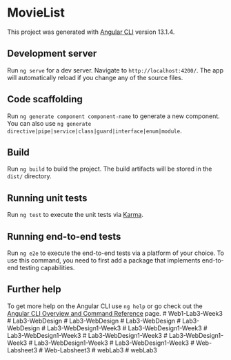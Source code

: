 # MovieList

This project was generated with [Angular CLI](https://github.com/angular/angular-cli) version 13.1.4.

## Development server

Run `ng serve` for a dev server. Navigate to `http://localhost:4200/`. The app will automatically reload if you change any of the source files.

## Code scaffolding

Run `ng generate component component-name` to generate a new component. You can also use `ng generate directive|pipe|service|class|guard|interface|enum|module`.

## Build

Run `ng build` to build the project. The build artifacts will be stored in the `dist/` directory.

## Running unit tests

Run `ng test` to execute the unit tests via [Karma](https://karma-runner.github.io).

## Running end-to-end tests

Run `ng e2e` to execute the end-to-end tests via a platform of your choice. To use this command, you need to first add a package that implements end-to-end testing capabilities.

## Further help

To get more help on the Angular CLI use `ng help` or go check out the [Angular CLI Overview and Command Reference](https://angular.io/cli) page.
#   W e b 1 - L a b 3 - W e e k 3  
 #   L a b 3 - W e b D e s i g n  
 #   L a b 3 - W e b D e s i g n  
 #   L a b 3 - W e b D e s i g n  
 #   L a b 3 - W e b D e s i g n  
 #   L a b 3 - W e b D e s i g n 1 - W e e k 3  
 #   L a b 3 - W e b D e s i g n 1 - W e e k 3  
 #   L a b 3 - W e b D e s i g n 1 - W e e k 3  
 #   L a b 3 - W e b D e s i g n 1 - W e e k 3  
 #   L a b 3 - W e b D e s i g n 1 - W e e k 3  
 #   L a b 3 - W e b D e s i g n 1 - W e e k 3  
 #   L a b 3 - W e b D e s i g n 1 - W e e k 3  
 #   W e b - L a b s h e e t 3  
 #   W e b - L a b s h e e t 3  
 #   w e b L a b 3  
 #   w e b L a b 3  
 